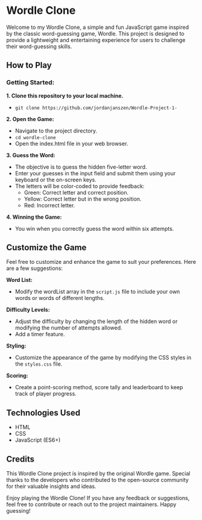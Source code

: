 # Wordle Clone #
Welcome to my Wordle Clone, a simple and fun JavaScript game inspired by the classic word-guessing game, Wordle. This project is designed to provide a lightweight and entertaining experience for users to challenge their word-guessing skills.

## How to Play ##
### Getting Started: ###

**1. Clone this repository to your local machine.**
- `git clone https://github.com/jordanjanszen/Wordle-Project-1-`

**2. Open the Game:**
- Navigate to the project directory.
- `cd wordle-clone`
- Open the index.html file in your web browser.

**3. Guess the Word:**
- The objective is to guess the hidden five-letter word.
- Enter your guesses in the input field and submit them using your keyboard or the on-screen keys.
- The letters will be color-coded to provide feedback:
    - Green: Correct letter and correct position.
    - Yellow: Correct letter but in the wrong position.
    - Red: Incorrect letter.

**4. Winning the Game:**
- You win when you correctly guess the word within six attempts.


## Customize the Game ##
Feel free to customize and enhance the game to suit your preferences. Here are a few suggestions:

**Word List:**
- Modify the wordList array in the `script.js` file to include your own words or words of different lengths.

**Difficulty Levels:**
- Adjust the difficulty by changing the length of the hidden word or modifying the number of attempts allowed.
- Add a timer feature.

**Styling:**
- Customize the appearance of the game by modifying the CSS styles in the `styles.css` file.

**Scoring:**
- Create a point-scoring method, score tally and leaderboard to keep track of player progress.


## Technologies Used ##
- HTML
- CSS
- JavaScript (ES6+)


## Credits ##
This Wordle Clone project is inspired by the original Wordle game. Special thanks to the developers who contributed to the open-source community for their valuable insights and ideas.

Enjoy playing the Wordle Clone! If you have any feedback or suggestions, feel free to contribute or reach out to the project maintainers. Happy guessing!





